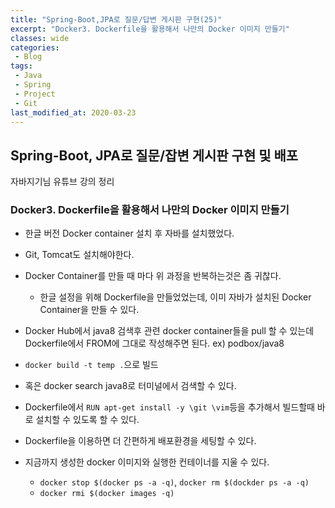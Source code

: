 ```yaml
---
title: "Spring-Boot,JPA로 질문/답변 게시판 구현(25)"
excerpt: "Docker3. Dockerfile을 활용해서 나만의 Docker 이미지 만들기"
classes: wide
categories:
 - Blog
tags:
 - Java
 - Spring
 - Project
 - Git
last_modified_at: 2020-03-23
---
```




## Spring-Boot, JPA로 질문/잡변 게시판 구현 및 배포

자바지기님 유튜브 강의 정리

### Docker3. Dockerfile을 활용해서 나만의 Docker 이미지 만들기

* 한글 버전 Docker container 설치 후 자바를 설치했었다.
* Git, Tomcat도 설치해야한다.
* Docker Container를 만들 때 마다 위 과정을 반복하는것은 좀 귀찮다.

  * 한글 설정을 위해 Dockerfile을 만들었었는데, 이미 자바가 설치된 Docker Container을 만들 수 있다.
* Docker Hub에서 java8 검색후 관련 docker container들을 pull 할 수 있는데 Dockerfile에서 FROM에 그대로 작성해주면 된다. ex) podbox/java8
* `docker build -t temp .`으로 빌드
* 혹은 docker search java8로 터미널에서 검색할 수 있다.
* Dockerfile에서 `RUN apt-get install -y \git \vim`등을 추가해서 빌드할때 바로 설치할 수 있도록 할 수 있다.
* Dockerfile을 이용하면 더 간편하게 배포환경을 세팅할 수 있다.

* 지금까지 생성한 docker 이미지와 실행한 컨테이너를 지울 수 있다.
  * `docker stop $(docker ps -a -q)`, `docker rm $(dockder ps -a -q)`
  * `docker rmi $(docker images -q)`
